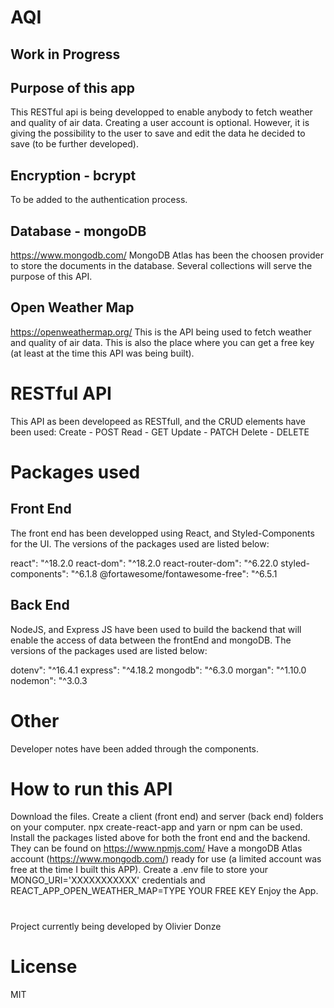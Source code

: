 # AQI

## Work in Progress

## Purpose of this app
This RESTful api is being developped to enable anybody to fetch weather and quality of air data.
Creating a user account is optional. However, it is giving the possibility to the user to save and edit the data he decided to save (to be further developed).

## Encryption - bcrypt
To be added to the authentication process.

## Database - mongoDB
https://www.mongodb.com/
MongoDB Atlas has been the choosen provider to store the documents in the database.
Several collections will serve the purpose of this API.

## Open Weather Map
https://openweathermap.org/
This is the API being used to fetch weather and quality of air data.
This is also the place where you can get a free key (at least at the time this API was being built).

# RESTful API
This API as been developeed as RESTfull, and the CRUD elements have been used:
Create - POST
Read - GET
Update - PATCH
Delete - DELETE

# Packages used

## Front End
The front end has been developped using React, and Styled-Components for the UI.
The versions of the packages used are listed below:

react": "^18.2.0
react-dom": "^18.2.0
react-router-dom": "^6.22.0
styled-components": "^6.1.8
@fortawesome/fontawesome-free": "^6.5.1

## Back End
NodeJS, and Express JS have been used to build the backend that will enable the access of data between the frontEnd and mongoDB.
The versions of the packages used are listed below:

dotenv": "^16.4.1
express": "^4.18.2
mongodb": "^6.3.0
morgan": "^1.10.0
nodemon": "^3.0.3

# Other
Developer notes have been added through the components.

# How to run this API
Download the files.
Create a client (front end) and server (back end) folders on your computer.
npx create-react-app and yarn or npm can be used.
Install the packages listed above for both the front end and the backend. They can be found on https://www.npmjs.com/
Have a mongoDB Atlas account (https://www.mongodb.com/) ready for use (a limited account was free at the time I built this APP).
Create a .env file to store your MONGO_URI='XXXXXXXXXXX' credentials and REACT_APP_OPEN_WEATHER_MAP=TYPE YOUR FREE KEY
Enjoy the App.

#
Project currently being developed by Olivier Donze

# License
MIT